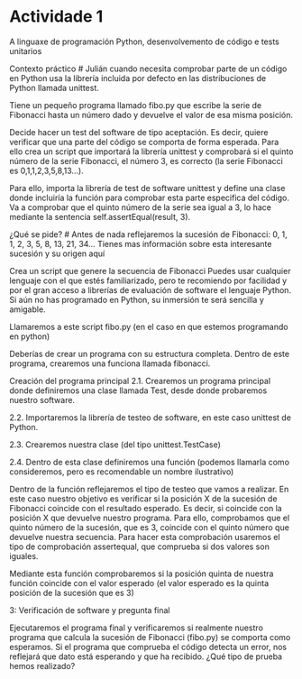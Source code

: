 # Actividade 1
A linguaxe de programación Python, desenvolvemento de código e tests unitarios

Contexto práctico #
Julián cuando necesita comprobar parte de un código en Python usa la librería incluida por defecto en las distribuciones de Python llamada unittest.

Tiene un pequeño programa llamado fibo.py que escribe la serie de Fibonacci hasta un número dado y devuelve el valor de esa misma posición.

Decide hacer un test del software de tipo aceptación. Es decir, quiere verificar que una parte del código se comporta de forma esperada. Para ello crea un script que importará la librería unittest y comprobará si el quinto número de la serie Fibonacci, el número 3, es correcto (la serie Fibonacci es 0,1,1,2,3,5,8,13…).

Para ello, importa la librería de test de software unittest y define una clase donde incluiría la función para comprobar esta parte especifica del código. Va a comprobar que el quinto número de la serie sea igual a 3, lo hace mediante la sentencia self.assertEqual(result, 3).

¿Qué se pide? #
Antes de nada reflejaremos la sucesión de Fibonacci: 0, 1, 1, 2, 3, 5, 8, 13, 21, 34… Tienes mas información sobre esta interesante sucesión y su origen aquí

Crea un script que genere la secuencia de Fibonacci
Puedes usar cualquier lenguaje con el que estés familiarizado, pero te recomiendo por facilidad y por el gran acceso a librerías de evaluación de software el lenguaje Python. Si aún no has programado en Python, su inmersión te será sencilla y amigable.

Llamaremos a este script fibo.py (en el caso en que estemos programando en python)

Deberías de crear un programa con su estructura completa. Dentro de este programa, crearemos una funciona llamada fibonacci.

Creación del programa principal
2.1. Crearemos un programa principal donde definiremos una clase llamada Test, desde donde probaremos nuestro software.

2.2. Importaremos la librería de testeo de software, en este caso unittest de Python.

2.3. Crearemos nuestra clase (del tipo unittest.TestCase)

2.4. Dentro de esta clase definiremos una función (podemos llamarla como consideremos, pero es recomendable un nombre ilustrativo)

Dentro de la función reflejaremos el tipo de testeo que vamos a realizar. En este caso nuestro objetivo es verificar si la posición X de la sucesión de Fibonacci coincide con el resultado esperado. Es decir, si coincide con la posición X que devuelve nuestro programa. Para ello, comprobamos que el quinto número de la sucesión, que es 3, coincide con el quinto número que devuelve nuestra secuencia. Para hacer esta comprobación usaremos el tipo de comprobación assertequal, que comprueba si dos valores son iguales.

Mediante esta función comprobaremos si la posición quinta de nuestra función coincide con el valor esperado (el valor esperado es la quinta posición de la sucesión que es 3)

3: Verificación de software y pregunta final

Ejecutaremos el programa final y verificaremos si realmente nuestro programa que calcula la sucesión de Fibonacci (fibo.py) se comporta como esperamos. Si el programa que comprueba el código detecta un error, nos reflejará que dato está esperando y que ha recibido. ¿Qué tipo de prueba hemos realizado?
